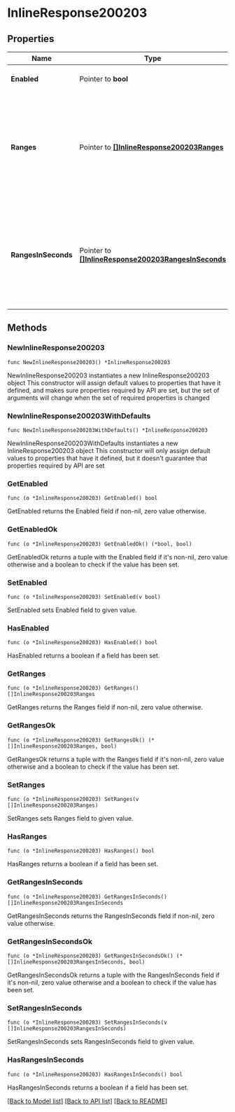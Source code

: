 # InlineResponse200203

## Properties

Name | Type | Description | Notes
------------ | ------------- | ------------- | -------------
**Enabled** | Pointer to **bool** | If true, the SSID outage schedule is enabled. | [optional] 
**Ranges** | Pointer to [**[]InlineResponse200203Ranges**](InlineResponse200203Ranges.md) | List of outage ranges. Has a start date and time, and end date and time. If this parameter is passed in along with rangesInSeconds parameter, this will take precedence. | [optional] 
**RangesInSeconds** | Pointer to [**[]InlineResponse200203RangesInSeconds**](InlineResponse200203RangesInSeconds.md) | List of outage ranges in seconds since Sunday at Midnight. Has a start and end. If this parameter is passed in along with the ranges parameter, ranges will take precedence. | [optional] 

## Methods

### NewInlineResponse200203

`func NewInlineResponse200203() *InlineResponse200203`

NewInlineResponse200203 instantiates a new InlineResponse200203 object
This constructor will assign default values to properties that have it defined,
and makes sure properties required by API are set, but the set of arguments
will change when the set of required properties is changed

### NewInlineResponse200203WithDefaults

`func NewInlineResponse200203WithDefaults() *InlineResponse200203`

NewInlineResponse200203WithDefaults instantiates a new InlineResponse200203 object
This constructor will only assign default values to properties that have it defined,
but it doesn't guarantee that properties required by API are set

### GetEnabled

`func (o *InlineResponse200203) GetEnabled() bool`

GetEnabled returns the Enabled field if non-nil, zero value otherwise.

### GetEnabledOk

`func (o *InlineResponse200203) GetEnabledOk() (*bool, bool)`

GetEnabledOk returns a tuple with the Enabled field if it's non-nil, zero value otherwise
and a boolean to check if the value has been set.

### SetEnabled

`func (o *InlineResponse200203) SetEnabled(v bool)`

SetEnabled sets Enabled field to given value.

### HasEnabled

`func (o *InlineResponse200203) HasEnabled() bool`

HasEnabled returns a boolean if a field has been set.

### GetRanges

`func (o *InlineResponse200203) GetRanges() []InlineResponse200203Ranges`

GetRanges returns the Ranges field if non-nil, zero value otherwise.

### GetRangesOk

`func (o *InlineResponse200203) GetRangesOk() (*[]InlineResponse200203Ranges, bool)`

GetRangesOk returns a tuple with the Ranges field if it's non-nil, zero value otherwise
and a boolean to check if the value has been set.

### SetRanges

`func (o *InlineResponse200203) SetRanges(v []InlineResponse200203Ranges)`

SetRanges sets Ranges field to given value.

### HasRanges

`func (o *InlineResponse200203) HasRanges() bool`

HasRanges returns a boolean if a field has been set.

### GetRangesInSeconds

`func (o *InlineResponse200203) GetRangesInSeconds() []InlineResponse200203RangesInSeconds`

GetRangesInSeconds returns the RangesInSeconds field if non-nil, zero value otherwise.

### GetRangesInSecondsOk

`func (o *InlineResponse200203) GetRangesInSecondsOk() (*[]InlineResponse200203RangesInSeconds, bool)`

GetRangesInSecondsOk returns a tuple with the RangesInSeconds field if it's non-nil, zero value otherwise
and a boolean to check if the value has been set.

### SetRangesInSeconds

`func (o *InlineResponse200203) SetRangesInSeconds(v []InlineResponse200203RangesInSeconds)`

SetRangesInSeconds sets RangesInSeconds field to given value.

### HasRangesInSeconds

`func (o *InlineResponse200203) HasRangesInSeconds() bool`

HasRangesInSeconds returns a boolean if a field has been set.


[[Back to Model list]](../README.md#documentation-for-models) [[Back to API list]](../README.md#documentation-for-api-endpoints) [[Back to README]](../README.md)


